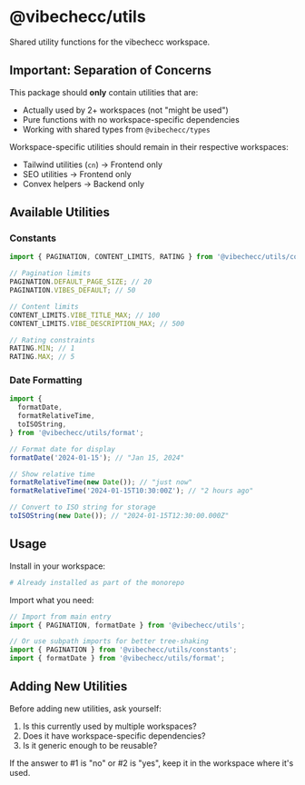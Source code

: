 # @vibechecc/utils

Shared utility functions for the vibechecc workspace.

## Important: Separation of Concerns

This package should **only** contain utilities that are:

- Actually used by 2+ workspaces (not "might be used")
- Pure functions with no workspace-specific dependencies
- Working with shared types from `@vibechecc/types`

Workspace-specific utilities should remain in their respective workspaces:

- Tailwind utilities (`cn`) → Frontend only
- SEO utilities → Frontend only
- Convex helpers → Backend only

## Available Utilities

### Constants

```typescript
import { PAGINATION, CONTENT_LIMITS, RATING } from '@vibechecc/utils/constants';

// Pagination limits
PAGINATION.DEFAULT_PAGE_SIZE; // 20
PAGINATION.VIBES_DEFAULT; // 50

// Content limits
CONTENT_LIMITS.VIBE_TITLE_MAX; // 100
CONTENT_LIMITS.VIBE_DESCRIPTION_MAX; // 500

// Rating constraints
RATING.MIN; // 1
RATING.MAX; // 5
```

### Date Formatting

```typescript
import {
  formatDate,
  formatRelativeTime,
  toISOString,
} from '@vibechecc/utils/format';

// Format date for display
formatDate('2024-01-15'); // "Jan 15, 2024"

// Show relative time
formatRelativeTime(new Date()); // "just now"
formatRelativeTime('2024-01-15T10:30:00Z'); // "2 hours ago"

// Convert to ISO string for storage
toISOString(new Date()); // "2024-01-15T12:30:00.000Z"
```

## Usage

Install in your workspace:

```bash
# Already installed as part of the monorepo
```

Import what you need:

```typescript
// Import from main entry
import { PAGINATION, formatDate } from '@vibechecc/utils';

// Or use subpath imports for better tree-shaking
import { PAGINATION } from '@vibechecc/utils/constants';
import { formatDate } from '@vibechecc/utils/format';
```

## Adding New Utilities

Before adding new utilities, ask yourself:

1. Is this currently used by multiple workspaces?
2. Does it have workspace-specific dependencies?
3. Is it generic enough to be reusable?

If the answer to #1 is "no" or #2 is "yes", keep it in the workspace where it's used.
